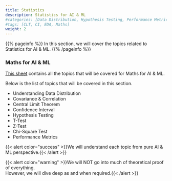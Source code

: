 ```yaml
---
title: Statistics
description: Statistics for AI & ML
#categories: [Data Distribution, Hypothesis Testing, Performance Metrics]
#tags: [CLT, CI, EDA, Maths]
weight: 2
---
```


{{% pageinfo %}}
In this section, we will cover the topics related to Statistics for AI & ML.
{{% /pageinfo %}}

###  Maths for AI & ML
[This sheet](https://docs.google.com/spreadsheets/d/1NUv9DrXJcFZs0SGHiLo8GSyCP58nR2_1lD1YDGzwC1A/edit?gid=1700540705#gid=1700540705) contains all the topics that will be covered for Maths for AI & ML.

Below is the list of topics that will be covered in this section.
- Understanding Data Distribution
- Covariance & Correlation
- Central Limit Theorem
- Confidence Interval
- Hypothesis Testing
- T-Test
- Z-Test
- Chi-Square Test
- Performance Metrics

{{< alert color="success" >}}We will understand each topic from pure AI & ML perspective.{{< /alert >}}

{{< alert color="warning" >}}We will NOT go into much of theoretical proof of everything. <br> However, we will dive deep as and when required.{{< /alert >}}